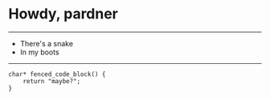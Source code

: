 # Howdy, pardner

---

- There's a snake
- In my boots

---

```
char* fenced_code_block() {
    return "maybe?";
}
```
